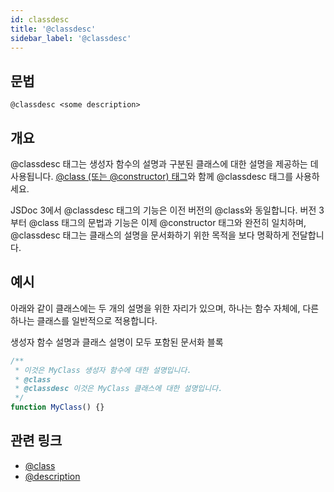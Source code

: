 ```yaml
---
id: classdesc
title: '@classdesc'
sidebar_label: '@classdesc'
---
```


## 문법

`@classdesc <some description>`

## 개요

@classdesc 태그는 생성자 함수의 설명과 구분된 클래스에 대한 설명을 제공하는 데 사용됩니다. [@class (또는 @constructor) 태그](./class.md)와 함께 @classdesc 태그를 사용하세요.

JSDoc 3에서 @classdesc 태그의 기능은 이전 버전의 @class와 동일합니다. 버전 3부터 @class 태그의 문법과 기능은 이제 @constructor 태그와 완전히 일치하며, @classdesc 태그는 클래스의 설명을 문서화하기 위한 목적을 보다 명확하게 전달합니다.

## 예시

아래와 같이 클래스에는 두 개의 설명을 위한 자리가 있으며, 하나는 함수 자체에, 다른 하나는 클래스를 일반적으로 적용합니다.

생성자 함수 설명과 클래스 설명이 모두 포함된 문서화 블록

```js
/**
 * 이것은 MyClass 생성자 함수에 대한 설명입니다.
 * @class
 * @classdesc 이것은 MyClass 클래스에 대한 설명입니다.
 */
function MyClass() {}
```

## 관련 링크

- [@class](./class.md)
- [@description](./description.md)